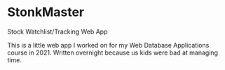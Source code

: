 # StonkMaster
Stock Watchlist/Tracking Web App

This is a little web app I worked on for my Web Database Applications course in 2021.
Written overnight because us kids were bad at managing time.
